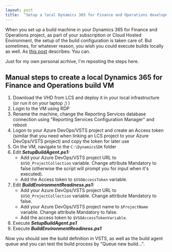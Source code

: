 ```yaml
---
layout: post
title:  "Setup a local Dynamics 365 for Finance and Operations development VM as build machine"
---
```


When you set up a build machine in your Dynamics 365 for Finance and Operations project, as part of your subscription or Cloud Hosted Environment, the setup of the build configuration is taken care of. But sometimes, for whatever reason, you wish you could execute builds locally as well. As <a href="https://community.dynamics.com/365/financeandoperations/b/365foroperationstechnical/archive/2018/02/14/setup-a-local-build-vm">this post</a> describes: You can.

Just for my own personal acrhive, I'm reposting the steps here.

## Manual steps to create a local Dynamics 365 for Finance and Operations build VM

1. Download the VHD from LCS and deploy it in your local infrastructure (or run it on your laptop ;) )
2. Login to the VM using RDP
3. Rename the machine, change the Reporting Services database connection using "Reporting Services Configuration Manager" and reboot 
4. Logon to your Azure DevOps/VSTS project and create an Access token (similar that you need when linking an LCS project to your Azure DevOps/VSTS project) and copy the token for later use
5. On the VM, navigate to the `C:\DynamicsSDK` folder
6. Edit *__SetupBuildAgent.ps1:__*
   - Add your Azure DevOps/VSTS project URL to `$VSO_ProjectCollection` variable. Change attribute Mandatory to false (otherwise the script will prompt you for input when it's executed).
   - Add the Access token to `$VSOAccessToken` variable. 
7. Edit *__BuildEnvironmentReadiness.ps1:__* 
   - Add your Azure DevOps/VSTS project URL to `$VSO_ProjectCollection` variable. Change attribute Mandatory to false.
   - Add your Azure DevOps/VSTS project name to `$ProjectName` variable. Change attribute Mandatory to false.
   - Add the access token to `$VSOAccessTokenVariable`.
8. Execute *__SetupBuildAgent.ps1__*
9. Execute *__BuildEnvironmentReadiness.ps1__*

Now you should see the build definition in VSTS, as well as the build agent queue and you can test the build process by "Queue new build...".